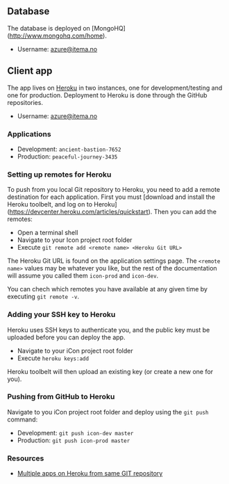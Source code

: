 ## Database

The database is deployed on [MongoHQ] (http://www.mongohq.com/home).
- Username: azure@itema.no

## Client app 

The app lives on [Heroku](https://id.heroku.com/login) in two instances, one for development/testing and one for production. Deployment to Heroku is done through the GitHub repositories. 

- Username: azure@itema.no

### Applications

- Development: `ancient-bastion-7652`
- Production: `peaceful-journey-3435`

### Setting up remotes for Heroku

To push from you local Git repository to Heroku, you need to add a remote destination for each application. First you must [download and install the Heroku toolbelt, and log on to Heroku] (https://devcenter.heroku.com/articles/quickstart). Then you can add the remotes:

- Open a terminal shell
- Navigate to your Icon project root folder
- Execute `git remote add <remote name> <Heroku Git URL>`
 
The Heroku Git URL is found on the application settings page. The `<remote name>` values may be whatever you like, but the rest of the documentation will assume you called them `icon-prod` and `icon-dev`.

You can chech which remotes you have available at any given time by executing `git remote -v`.

### Adding your SSH key to Heroku

Heroku uses SSH keys to authenticate you, and the public key must be uploaded before you can deploy the app. 

- Navigate to your iCon project root folder
- Execute `heroku keys:add`

Heroku toolbelt will then upload an existing key (or create a new one for you). 

### Pushing from GitHub to Heroku

Navigate to you iCon project root folder and deploy using the `git push` command:

- Development: `git push icon-dev master`
- Production: `git push icon-prod master`

### Resources

- [Multiple apps on Heroku from same GIT repository](http://tanyanam.com/technology/multiple-apps-on-heroku-from-the-same-git-repository)